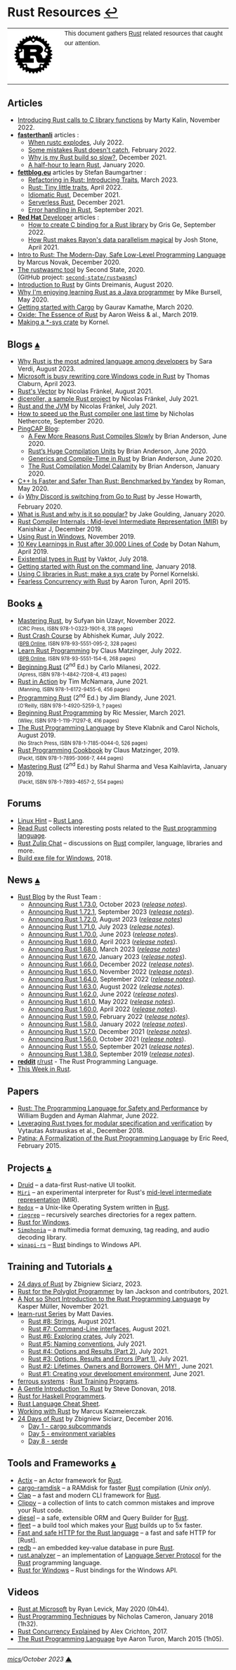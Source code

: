 # <span id="top">Rust Resources</span> <span style="size:30%;"><a href="README.md">↩</a></span>

<table style="font-family:Helvetica,Arial;line-height:1.6;">
  <tr>
  <td style="border:0;padding:0 10px 0 0;min-width:120px;"><a href="https://www.rust-lang.org/" rel="external"><img src="./docs/images/rust-logo-blk.svg" width="120" alt="Rust project"/></a></td>
  <td style="border:0;padding:0;vertical-align:text-top;">This document gathers <a href="https://www.rust-lang.org/" rel="external">Rust</a> related resources that caught our attention.
  </td>
  </tr>
</table>

## <span id="articles">Articles</span>

- [Introducing Rust calls to C library functions](https://opensource.com/article/22/11/rust-calls-c-library-functions) by Marty Kalin, November 2022.
- [**fasterthanli**](https://fasterthanli.me/articles) articles :
  - [When rustc explodes][article_explodes], July 2022.
  - [Some mistakes Rust doesn't catch][article_mistakes], February 2022.
  - [Why is my Rust build so slow?][article_slow_build], December 2021.
  - [A half-hour to learn Rust][article_half_hour], January 2020.
- [**fettblog.eu**](https://fettblog.eu/articles) articles by Stefan Baumgartner :
  - [Refactoring in Rust: Introducing Traits][article_baumgartner_traits], March 2023.
  - [Rust: Tiny little traits](https://fettblog.eu/rust-tiny-little-traits/), April 2022.
  - [Idiomatic Rust][article_baumgartner_idiomatic], December 2021.
  - [Serverless Rust][article_baumgartner_serverless], December 2021.
  - [Error handling in Rust][article_baumgartner_error], September 2021.
- [**Red Hat** Developer](https://developers.redhat.com/) articles :
  - [How to create C binding for a Rust library][article_ge] by Gris Ge, September 2022.
  - [How Rust makes Rayon's data parallelism magical][article_stone] by Josh Stone, April 2021.
- [Intro to Rust: The Modern-Day, Safe Low-Level Programming Language][article_novak] by Marcus Novak, December 2020.
- [The rustwasmc tool](https://www.secondstate.io/articles/rustwasmc/) by Second State, 2020.<br/>(GitHub project: [`second-state/rustwasmc`](https://github.com/second-state/rustwasmc))
- [Introduction to Rust][article_dreimanis] by Gints Dreimanis, August 2020.
- [Why I'm enjoying learning Rust as a Java programmer][article_bursell] by Mike Bursell, May 2020.
- [Getting started with Cargo][article_cargo] by Gaurav Kamathe, March 2020.
- [Oxide: The Essence of Rust][article_oxide] by Aaron Weiss &amp; al., March 2019.
- [Making a *-sys crate](https://kornel.ski/rust-sys-crate) by Kornel.

## <span id="blogs">Blogs</span> [**&#x25B4;**](#top)

- [Why Rust is the most admired language among developers][blog_verdi] by Sara Verdi, August 2023.
- [Microsoft is busy rewriting core Windows code in Rust][blog_claburn] by Thomas Claburn, April 2023.
- [Rust's Vector][blog_fraenkel_9] by Nicolas Fränkel, August 2021.
- [diceroller, a sample Rust project][blog_fraenkel_8] by Nicolas Fränkel, July 2021.
- [Rust and the JVM][blog_fraenkel_7] by Nicolas Fränkel, July 2021.
- [How to speed up the Rust compiler one last time][blog_nethercote] by Nicholas Nethercote, September 2020.
- [PingCAP Blog](https://en.pingcap.com/blog/):
  - [A Few More Reasons Rust Compiles Slowly](https://en.pingcap.com/blog/reasons-rust-compiles-slowly/) by Brian Anderson, June 2020.
  - [Rust’s Huge Compilation Units](https://en.pingcap.com/blog/rust-huge-compilation-units/) by Brian Anderson, June 2020.
  - [Generics and Compile-Time in Rust](https://en.pingcap.com/blog/generics-and-compile-time-in-rust/) by Brian Anderson, June 2020.
  - [The Rust Compilation Model Calamity](https://en.pingcap.com/blog/rust-compilation-model-calamity/) by Brian Anderson, January 2020.
- [C++ Is Faster and Safer Than Rust: Benchmarked by Yandex][blog_roman] by Roman, May 2020.
- &#128077; [Why Discord is switching from Go to Rust][blog_howarth] by Jesse Howarth, February 2020.
- [What is Rust and why is it so popular?](https://stackoverflow.blog/2020/01/20/what-is-rust-and-why-is-it-so-popular/) by Jake Goulding, January 2020.
- [Rust Compiler Internals : Mid-level Intermediate Representation (MIR)][blog_kanishkar] by Kanishkar J, December 2019.
- [Using Rust in Windows](https://msrc-blog.microsoft.com/2019/11/07/using-rust-in-windows/), November 2019.
- [10 Key Learnings in Rust after 30,000 Lines of Code][blog_nahum] by Dotan Nahum, April 2019.
- [Existential types in Rust][blog_vaktor] by Vaktor, July 2018.
- [Getting started with Rust on the command line](https://asquera.de/blog/2018-01-20/getting-started-with-rust-on-the-command-line/), January 2018.
- [Using C libraries in Rust: make a sys crate][blog_kornelski] by Pornel Kornelski.
- [Fearless Concurrency with Rust][blog_turon] by Aaron Turon, April 2015.

## <span id="books">Books</span> [**&#x25B4;**](#top)

<!-- ISBN 13 (since 2007)
  Registration group: 93 = India
  The last number is the check number (X = 10).
-->
- [Mastering Rust][book_uzayr], by Sufyan bin Uzayr, November 2022.<br/><span style="font-size:80%;">(CRC Press, ISBN 978-1-0323-1901-8, 318 pages)</span>
- [Rust Crash Course](https://bpbonline.com/products/rust-crash-course) by Abhishek Kumar, July 2022.<br/><span style="font-size:80%;">([BPB Online][bpb_online], ISBN 978-93-5551-095-2, 328 pages)</span>
- [Learn Rust Programming](https://https://bpbonline.com/products/learn-rust-programming) by Claus Matzinger, July 2022.<br/><span style="font-size:80%;">([BPB Online][bpb_online], ISBN 978-93-5551-154-6, 268 pages)</span>
- [Beginning Rust][book_milanesi] (2<sup>nd</sup> Ed.) by Carlo Milanesi, 2022.<br/><span style="font-size:80%;">(Apress, ISBN 978-1-4842-7208-4, 413 pages)</span>
- [Rust in Action][book_mcnamara] by Tim McNamara, June 2021.<br/><span style="font-size:80%;">(Manning, ISBN 978-1-6172-9455-6, 456 pages)</span>
- [Programming Rust][book_blandy] (2<sup>nd</sup> Ed.) by Jim Blandy, June 2021.</br><span style="font-size:80%;">(O'Reilly, ISBN 978-1-4920-5259-3, ? pages)</span>
 - [Beginning Rust Programming][book_messier] by Ric Messier, March 2021.<br/><span style="font-size:80%;">(Wiley, ISBN 978-1-119-71297-8, 416 pages)</span>
- [The Rust Programming Language][book_klabnik] by Steve Klabnik and Carol Nichols, August 2019.<br/><span style="font-size:80%;">(No Strach Press, ISBN 978-1-7185-0044-0, 526 pages)</span>
- [Rust Programming Cookbook][book_matzinger] by Claus Matzinger, 2019.<br/><span style="font-size:80%;">(Packt, ISBN 978-1-7895-3066-7, 444 pages)</span>
- [Mastering Rust][book_sharma] (2<sup>nd</sup> Ed.) by Rahul Sharma and Vesa Kaihlavirta, January 2019.<br/><span style="font-size:80%;">(Packt, ISBN 978-1-7893-4657-2, 554 pages)</span>

## <span id="forums">Forums</span>

- [Linux Hint](https://linuxhint.com/) &ndash; [Rust Lang](https://linuxhint.com/category/rust/).
- [Read Rust](https://readrust.net/) collects interesting posts related to the [Rust programming language](https://www.rust-lang.org/).
- [Rust Zulip Chat](https://rust-lang.zulipchat.com/) &ndash; discussions on [Rust][rust_lang] compiler, language, libraries and more.
- [Build exe file for Windows](https://users.rust-lang.org/t/build-exe-file-for-windows/19469), 2018.


## <span id="news">News</span> [**&#x25B4;**](#top)

- [Rust Blog](https://blog.rust-lang.org/) by the Rust Team :
  - [Announcing Rust 1.73.0](https://blog.rust-lang.org/2023/10/05/Rust-1.73.0.html), October 2023 (*[release notes](https://github.com/rust-lang/rust/releases/tag/1.73.0)*).
  - [Announcing Rust 1.72.1](https://blog.rust-lang.org/2023/09/19/Rust-1.72.1.html), September 2023 (*[release notes](https://github.com/rust-lang/rust/releases/tag/1.72.1)*).
  - [Announcing Rust 1.72.0](https://blog.rust-lang.org/2023/08/24/Rust-1.72.0.html), August 2023 (*[release notes](https://github.com/rust-lang/rust/releases/tag/1.72.0)*)
  - [Announcing Rust 1.71.0](https://blog.rust-lang.org/2023/07/13/Rust-1.71.0.html), July 2023 (*[release notes](https://github.com/rust-lang/rust/releases/tag/1.71.0)*).
  - [Announcing Rust 1.70.0](https://blog.rust-lang.org/2023/06/01/Rust-1.70.0.html), June 2023 (*[release notes](https://github.com/rust-lang/rust/releases/tag/1.70.0)*).
  - [Announcing Rust 1.69.0](https://blog.rust-lang.org/2023/04/20/Rust-1.69.0.html), April 2023 (*[release notes](https://github.com/rust-lang/rust/releases/tag/1.69.0)*).
  - [Announcing Rust 1.68.0](https://blog.rust-lang.org/2023/03/09/Rust-1.68.0.html), March 2023 (*[release notes](https://github.com/rust-lang/rust/blob/stable/RELEASES.md#version-1680-2023-03-09)*)
  - [Announcing Rust 1.67.0](https://blog.rust-lang.org/2023/01/26/Rust-1.67.0.html), January 2023 (*[release notes](https://github.com/rust-lang/rust/blob/stable/RELEASES.md#version-1670-2023-01-26)*).
  - [Announcing Rust 1.66.0](https://blog.rust-lang.org/2022/12/15/Rust-1.66.0.html), December 2022 (*[release notes](https://github.com/rust-lang/rust/blob/stable/RELEASES.md#version-1660-2022-12-15)*).
  - [Announcing Rust 1.65.0](https://blog.rust-lang.org/2022/11/03/Rust-1.65.0.html), November 2022 (*[release notes](https://github.com/rust-lang/rust/blob/stable/RELEASES.md#version-1650-2022-11-03)*).
  - [Announcing Rust 1.64.0](https://blog.rust-lang.org/2022/09/22/Rust-1.64.0.html), September 2022 (*[release notes](https://github.com/rust-lang/rust/blob/stable/RELEASES.md#version-1640-2022-09-22)*).
  - [Announcing Rust 1.63.0](https://blog.rust-lang.org/2022/08/11/Rust-1.63.0.html), August 2022 (*[release notes](https://github.com/rust-lang/rust/blob/stable/RELEASES.md#version-1630-2022-08-11)*).
  <!--
  - [Announcing Rust 1.62.1](https://blog.rust-lang.org/2022/07/19/Rust-1.62.1.html), July 2022.
  -->
  - [Announcing Rust 1.62.0](https://blog.rust-lang.org/2022/06/30/Rust-1.62.0.html), June 2022 (*[release notes](https://github.com/rust-lang/rust/blob/stable/RELEASES.md#version-1620-2022-06-30)*).
  - [Announcing Rust 1.61.0](https://blog.rust-lang.org/2022/05/19/Rust-1.61.0.html), May 2022 (*[release notes](https://github.com/rust-lang/rust/blob/stable/RELEASES.md#version-1610-2022-05-19)*).
  - [Announcing Rust 1.60.0](https://blog.rust-lang.org/2022/04/07/Rust-1.60.0.html), April 2022 (*[release notes](https://github.com/rust-lang/rust/blob/stable/RELEASES.md#version-1600-2022-04-07)*).
  - [Announcing Rust 1.59.0](https://blog.rust-lang.org/2022/02/24/Rust-1.59.0.html), February 2022 (*[release notes](https://github.com/rust-lang/rust/blob/stable/RELEASES.md#version-1590-2022-02-24)*).
  - [Announcing Rust 1.58.0](https://blog.rust-lang.org/2022/01/13/Rust-1.58.0.html), January 2022 (*[release notes](https://github.com/rust-lang/rust/blob/stable/RELEASES.md#version-1580-2022-01-13)*).
  - [Announcing Rust 1.57.0](https://blog.rust-lang.org/2021/12/02/Rust-1.57.0.html), December 2021 (*[release notes](https://github.com/rust-lang/rust/blob/stable/RELEASES.md#version-1570-2021-12-02)*).
  - [Announcing Rust 1.56.0](https://blog.rust-lang.org/2021/10/21/Rust-1.56.0.html), October 2021 (*[release notes](https://github.com/rust-lang/rust/blob/stable/RELEASES.md#version-1560-2021-10-21)*).
  - [Announcing Rust 1.55.0](https://blog.rust-lang.org/2021/09/09/Rust-1.55.0.html), September 2021 (*[release notes](https://github.com/rust-lang/rust/blob/stable/RELEASES.md#version-1550-2021-09-09)*).
  - [Announcing Rust 1.38.0](https://blog.rust-lang.org/2019/09/26/Rust-1.38.0.html), September 2019 (*[release notes](https://github.com/rust-lang/rust/blob/stable/RELEASES.md#version-1380-2019-09-26)*).
- [**reddit**](https://www.reddit.com/) [r/rust](https://www.reddit.com/r/rust/) - The Rust Programming Language.
- [This Week in Rust][news_this_week].

## <span id="papers">Papers</span>

- [Rust: The Programming Language for Safety and Performance][paper_bugden] by William Bugden and Ayman Alahmar, June 2022.
- [Leveraging Rust types for modular specification and verification](paper_astrauskas) by Vytautas Astrauskas et al., December 2018.
- [Patina: A Formalization of the Rust Programming Language][paper_reed] by Eric Reed, February 2015.

## <span id="projects">Projects</span> [**&#x25B4;**](#top)

- [Druid](https://github.com/linebender/druid) &ndash; a data-first Rust-native UI toolkit.
- [`Miri`](https://rustrepo.com/repo/rust-lang-miri) &ndash; an experimental interpreter for Rust's [mid-level intermediate representation][rust_mir] (MIR).
- [`Redox`](https://www.redox-os.org/) &ndash; a Unix-like Operating System written in [Rust][rust_lang].
- [`ripgrep`][github_ripgrep] &ndash; recursively searches directories for a regex pattern.
- [Rust for Windows](https://github.com/microsoft/windows-rs).
- [`Simphonia`](https://github.com/pdeljanov/Symphonia) &ndash; a multimedia format demuxing, tag reading, and audio decoding library.
- [`winapi-rs`][github_winapi_rs] &ndash; [Rust][rust_lang] bindings to Windows API.

## <span id="training">Training and Tutorials</span> [**&#x25B4;**](#top)

- [24 days of Rust](https://zsiciarz.github.io/24daysofrust/index.html) by Zbigniew Siciarz, 2023.
- [Rust for the Polyglot Programmer](https://www.chiark.greenend.org.uk/~ianmdlvl/rust-polyglot/) by Ian Jackson and contributors, 2021.
- [A Not so Short Introduction to the Rust Programming Language][tutorial_mueller] by Kasper Müller, November 2021.
- [learn-rust Series](https://dev.to/cthutu/series/13395) by Matt Davies.
  - [Rust #8: Strings](https://dev.to/cthutu/rust-8-strings-53o), August 2021.
  - [Rust #7: Command-Line interfaces](https://dev.to/cthutu/rust-7-command-line-interfaces-4084), August 2021.
  - [Rust #6: Exploring crates](https://dev.to/cthutu/rust-6-exploring-crates-3p6i), July 2021.
  - [Rust #5: Naming conventions](https://dev.to/cthutu/rust-5-naming-conventions-3cjf), July 2021.
  - [Rust #4: Options and Results (Part 2)](https://dev.to/cthutu/rust-4-options-and-results-part-2-5aca), July 2021.
  - [Rust #3: Options, Results and Errors (Part 1)](https://dev.to/cthutu/rust-3-options-results-and-errors-part-1-4d52), July 2021.
  - [Rust #2: Lifetimes, Owners and Borrowers, OH MY! ](https://dev.to/cthutu/rust-2-lifetimes-owners-and-borrowers-oh-my-3fem), June 2021.
  - [Rust #1: Creating your development environment](https://dev.to/cthutu/rust-1-creating-your-development-environment-55bi), June 2021.
- [ferrous systems](https://ferrous-systems.com/) : [Rust Training Programs](https://ferrous-systems.com/training/).
- [A Gentle Introduction To Rust][tutorial_donovan] by Steve Donovan, 2018.
- [Rust for Haskell Programmers](https://mmhaskell.com/rust).
- [Rust Language Cheat Sheet](https://cheats.rs/).
- [Working with Rust](https://mkaz.blog/working-with-rust/) by Marcus Kazmeierczak.
- [24 Days of Rust](https://siciarz.net/24-days-rust-conclusion-2016/) by Zbigniew Siciarz, December 2016.
  - [Day 1 - cargo subcommands](https://siciarz.net/24-days-rust-cargo-subcommands/)
  - [Day 5 - environment variables](https://siciarz.net/24-days-rust-environment-variables/)
  - [Day 8 - serde](https://siciarz.net/24-days-rust-serde/)

## <span id="tools">Tools and Frameworks</span> [**&#x25B4;**](#top)

- [Actix](https://github.com/actix/actix) &ndash; an Actor framework for [Rust][rust_lang].
- [cargo-ramdisk](https://github.com/PauMAVA/cargo-ramdisk) &ndash; a RAMdisk for faster [Rust][rust_lang] compilation (*Unix only*).
- [Clap](https://clap.rs/) &ndash; a fast and modern CLI framework for [Rust][rust_lang].
- [Clippy](https://github.com/rust-lang/rust-clippy) &ndash; a collection of lints to catch common mistakes and improve your Rust code.
- [diesel](https://github.com/diesel-rs/diesel) &ndash; a safe, extensible ORM and Query Builder for [Rust][rust_lang]. 
- [fleet](https://fleet.rs/) &ndash; a build tool which makes your [Rust][rust_lang] builds up to 5x faster.
- [Fast and safe HTTP for the Rust language](https://hyper.rs/) &ndash; a fast and safe HTTP for [Rust].
- [redb](https://github.com/cberner/redb) &ndash; an embedded key-value database in pure [Rust][rust_lang]. 
- [rust.analyzer](https://rust-analyzer.github.io/) &ndash; an implementation of [Language Server Protocol](https://microsoft.github.io/language-server-protocol/) for the [Rust][rust_lang] programming language.
- [Rust for Windows](https://github.com/microsoft/windows-rs) &ndash; Rust bindings for the Windows API. 

## <span id="videos">Videos</span>

- [Rust at Microsoft][youtube_levick] by Ryan Levick, May 2020 (0h44).
- [Rust Programming Techniques][youtube_cameron] by Nicholas Cameron, January 2018 (1h32).
- [Rust Concurrency Explained][youtube_crichton] by Alex Crichton, 2017.
- [The Rust Programming Language][youtube_turon] bye Aaron Turon, March 2015 (1h05).

<!--
## <span id="footnotes">Footnotes</span>

<a name="footnote_01">[1]</a> ***Installation settings*** [↩](#anchor_01)

<pre style="margin:0 0 1em 20px; font-size:80%;">
<b>&gt; type %USERPROFILE%\.rustup\settings.toml</b>
default_host_triple = "x86_64-pc-windows-msvc"
default_toolchain = "stable"
profile = "default"
version = "12"

[overrides]
</pre>
-->

***

*[mics](https://lampwww.epfl.ch/~michelou/)/October 2023* [**&#9650;**](#top)
<span id="bottom">&nbsp;</span>

<!-- link refs -->

[article_baumgartner_error]: https://fettblog.eu/rust-error-handling/
[article_baumgartner_idiomatic]: https://fettblog.eu/slides/idiomatic-rust/
[article_baumgartner_serverless]: https://fettblog.eu/slides/serverless-rust/
[article_baumgartner_traits]: https://fettblog.eu/refactoring-rust-introducing-traits/
[article_bursell]: https://opensource.com/article/20/5/rust-java
[article_cargo]: https://opensource.com/article/20/3/rust-cargo
[article_dreimanis]: https://serokell.io/blog/rust-guide
[article_ge]: https://developers.redhat.com/articles/2022/09/05/how-create-c-binding-rust-library
[article_explodes]: https://fasterthanli.me/articles/when-rustc-explodes
[article_half_hour]: https://fasterthanli.me/articles/a-half-hour-to-learn-rust
[article_mistakes]: https://fasterthanli.me/articles/some-mistakes-rust-doesnt-catch
[article_novak]: https://www.wwt.com/article/intro-to-rust-the-modern-day-safe-low-level-programming-language
[article_oxide]: https://arxiv.org/abs/1903.00982
[article_slow_build]: https://fasterthanli.me/articles/why-is-my-rust-build-so-slow
[article_stone]: https://developers.redhat.com/blog/2021/04/30/how-rust-makes-rayons-data-parallelism-magical
[book_blandy]: https://www.oreilly.com/library/view/programming-rust-2nd/9781492052586/
[blog_claburn]: https://www.theregister.com/2023/04/27/microsoft_windows_rust/
[blog_fraenkel_7]: https://blog.frankel.ch/start-rust/7/
[blog_fraenkel_8]: https://blog.frankel.ch/start-rust/8/
[blog_fraenkel_9]: https://blog.frankel.ch/start-rust/9/
[blog_howarth]: https://blog.discord.com/why-discord-is-switching-from-go-to-rust-a190bbca2b1f
[blog_kanishkar]: https://kanishkarj.github.io/rust-internals-mir
[blog_kornelski]: https://kornel.ski/rust-sys-crate
[blog_nahum]: https://jondot.medium.com/my-key-learnings-after-30-000-loc-in-rust-a553e6403c19
[blog_nethercote]: https://blog.mozilla.org/nnethercote/2020/09/08/how-to-speed-up-the-rust-compiler-one-last-time/
[blog_roman]: https://pvs-studio.com/en/blog/posts/0733/
[blog_thorsten]: https://www.thorsten-hans.com/working-with-environment-variables-in-rust/
[blog_turon]: https://blog.rust-lang.org/2015/04/10/Fearless-Concurrency.html
[blog_vaktor]: https://varkor.github.io/blog/2018/07/03/existential-types-in-rust.html
[blog_verdi]: https://github.blog/2023-08-30-why-rust-is-the-most-admired-language-among-developers/
[bpb_online]: https://bpbonline.com
[book_klabnik]: https://github.com/rust-lang/book
[book_matzinger]: https://www.packtpub.com/product/rust-programming-cookbook/9781789530667
[book_mcnamara]: https://www.manning.com/books/rust-in-action
[book_messier]: https://www.wiley.com/en-us/Beginning+Rust+Programming-p-9781119712978
[book_milanesi]: https://link.springer.com/book/10.1007/978-1-4842-7208-4
[book_sharma]: https://www.packtpub.com/product/mastering-rust-second-edition/9781789346572
[book_uzayr]: https://www.routledge.com/Mastering-Rust-A-Beginners-Guide/Uzayr/p/book/9781032319018
[github_ripgrep]: https://github.com/BurntSushi/ripgrep
[github_winapi_rs]: https://github.com/retep998/winapi-rs/
[news_this_week]: https://this-week-in-rust.org/
[paper_astrauskas]: https://www.research-collection.ethz.ch/handle/20.500.11850/311092
[paper_bugden]: https://arxiv.org/abs/2206.05503
[paper_reed]: https://dada.cs.washington.edu/research/tr/2015/03/
[rust_downloads]: https://www.rust-lang.org/tools/install
[rust_lang]: https://www.rust-lang.org/
[rust_mir]: https://github.com/rust-lang/rfcs/blob/master/text/1211-mir.md
[rust_relnotes]: https://github.com/rust-lang/rust/blob/master/RELEASES.md
[tutorial_donovan]: https://stevedonovan.github.io/rust-gentle-intro/
[tutorial_mueller]: https://towardsdatascience.com/a-not-so-short-introduction-to-the-rust-programming-language-2e8542a06b76
[youtube_cameron]: https://youtu.be/vqavdUGKeb4
[youtube_crichton]: https://youtu.be/Dbytx0ivH7Q
[youtube_levick]: https://youtu.be/NQBVUjdkLAA
[youtube_turon]: https://youtu.be/O5vzLKg7y-k
